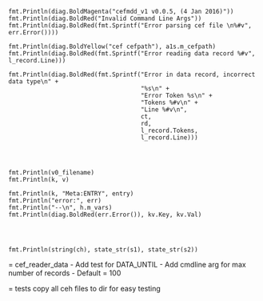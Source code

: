 	fmt.Println(diag.BoldMagenta("cefmdd_v1 v0.0.5, (4 Jan 2016)"))
	fmt.Println(diag.BoldRed("Invalid Command Line Args"))	
	fmt.Println(diag.BoldRed(fmt.Sprintf("Error parsing cef file \n%#v", err.Error())))

	fmt.Println(diag.BoldYellow("cef cefpath"), a1s.m_cefpath)
	fmt.Println(diag.BoldRed(fmt.Sprintf("Error reading data record %#v", l_record.Line)))

	fmt.Println(diag.BoldRed(fmt.Sprintf("Error in data record, incorrect data type\n" +
										 "%s\n" +
										 "Error Token %s\n" +
										 "Tokens %#v\n" +
										 "Line %#v\n",
										 ct,
										 rd,
										 l_record.Tokens,
										 l_record.Line)))




    fmt.Println(v0_filename)
  	fmt.Println(k, v)     

  	fmt.Println(k, "Meta:ENTRY", entry)
  	fmt.Println("error:", err)
  	fmt.Println("--\n", h.m_vars)
	fmt.Println(diag.BoldRed(err.Error()), kv.Key, kv.Val)




	fmt.Println(string(ch), state_str(s1), state_str(s2))








= cef_reader_data
    - Add test for DATA_UNTIL
    - Add cmdline arg for max number of records
        - Default = 100


= tests
    copy all ceh files to dir for easy testing